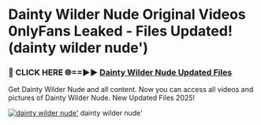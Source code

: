 # Dainty Wilder Nude Original Videos 0nlyFans Leaked - Files Updated! (dainty wilder nude')

<h3>🔴 CLICK HERE 🌐==►► <a href="https://tinyurl.com/2p9ay9w9" rel="nofollow">Dainty Wilder Nude Updated Files</a></h3>

Get Dainty Wilder Nude and all content. Now you can access all videos and pictures of Dainty Wilder Nude. New Updated Files 2025!

[![dainty wilder nude'](https://i.imgur.com/KQgVmj3.gif)](https://tinyurl.com/2p9ay9w9)
dainty wilder nude'